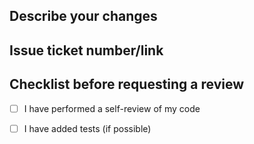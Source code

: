 ## Describe your changes



## Issue ticket number/link



## Checklist before requesting a review

- [ ] I have performed a self-review of my code
- [ ] I have added tests (if possible)

